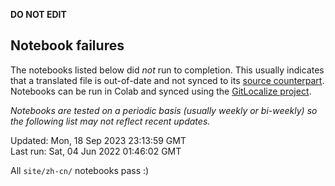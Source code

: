__DO NOT EDIT__

## Notebook failures

The notebooks listed below did *not* run to completion. This usually indicates
that a translated file is out-of-date and not synced to its
[source counterpart](../en-snapshot/). Notebooks can be run in Colab and synced
using the [GitLocalize project](https://gitlocalize.com/tensorflow/docs-l10n).

*Notebooks are tested on a periodic basis (usually weekly or bi-weekly) so the
following list may not reflect recent updates.*

Updated: Mon, 18 Sep 2023 23:13:59 GMT<br/>
Last run: Sat, 04 Jun 2022 01:46:02 GMT

All <code>site/zh-cn/</code> notebooks pass :)

